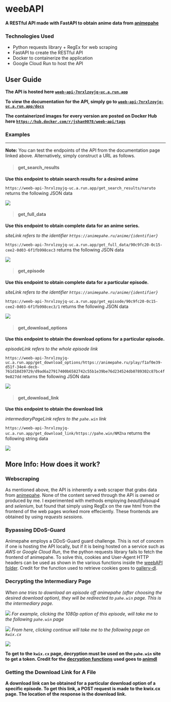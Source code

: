 # weebAPI
**A RESTful API made with FastAPI to obtain anime data from [animepahe](https://animepahe.ru/)**

### Technologies Used
- Python requests library + RegEx for web scraping
- FastAPI to create the RESTful API
- Docker to containerize the application
- Google Cloud Run to host the API

## User Guide
**The API is hosted here [`weeb-api-7nrxlzoyjq-uc.a.run.app`](https://weeb-api-7nrxlzoyjq-uc.a.run.app)**

**To view the documentation for the API, simply go to [`weeb-api-7nrxlzoyjq-uc.a.run.app/docs`](https://weeb-api-7nrxlzoyjq-uc.a.run.app/docs)**

**The containerized images for every version are posted on Docker Hub here [`https://hub.docker.com/r/jshan9078/weeb-api/tags`](https://hub.docker.com/r/jshan9078/weeb-api/tags)**

### Examples
-----
**Note:** You can test the endpoints of the API from the documentation page linked above. Alternatively, simply construct a URL as follows.

> #### get_search_results
**Use this endpoint to obtain search results for a desired anime**

`https://weeb-api-7nrxlzoyjq-uc.a.run.app/get_search_results/naruto` returns the following JSON data

![](https://cdn.discordapp.com/attachments/928022919337103393/1135464972726587402/image.png)

> #### get_full_data
**Use this endpoint to obtain complete data for an anime series.**

*siteLink refers to the identifier `https://animepahe.ru/anime/{identifier}`*

`https://weeb-api-7nrxlzoyjq-uc.a.run.app/get_full_data/90c9fc20-0c15-cee2-0d03-6f1fb998cec3` returns the following JSON data

![](https://cdn.discordapp.com/attachments/928022919337103393/1135465749264216164/image.png)

> #### get_episode
**Use this endpoint to obtain complete data for a particular episode.**

*siteLink refers to the identifier `https://animepahe.ru/anime/{identifier}`*

`https://weeb-api-7nrxlzoyjq-uc.a.run.app/get_episode/90c9fc20-0c15-cee2-0d03-6f1fb998cec3/1` returns the following JSON data

![](https://media.discordapp.net/attachments/928022919337103393/1135472403053563955/image.png?width=1440&height=90)

> #### get_download_options
**Use this endpoint to obtain the download options for a particular episode.**

*episodeLink refers to the whole episode link*

`https://weeb-api-7nrxlzoyjq-uc.a.run.app/get_download_options/https://animepahe.ru/play/f1af0e39-d51f-34e4-decb-761d18d39729/d9ad6a27917400b6582742c55b1e39be76d234524db0789302c87bc4f9e827dd` returns the following JSON data

![](https://cdn.discordapp.com/attachments/928022919337103393/1135473723500134480/image.png)

> #### get_download_link
**Use this endpoint to obtain the download link**

*intermediaryPageLink refers to the `pahe.win` link*

`https://weeb-api-7nrxlzoyjq-uc.a.run.app/get_download_link/https://pahe.win/NMZna` returns the following string data

![](https://cdn.discordapp.com/attachments/928022919337103393/1135474860278165565/image.png)

## More Info: How does it work?

### Webscraping
As mentioned above, the API is inherently a web scraper that grabs data from [animepahe](https://animepahe.ru/). None of the content served through the API is owned or produced by me. I experimented with methods employing *beautifulsoup4* and *selenium*, but found that simply using RegEx on the raw html from the frontend of the web pages worked more effeciently. These frontends are obtained by using *requests sessions*.

### Bypassing DDoS-Guard

Animepahe employs a DDoS-Guard guard challenge. This is not of concern if one is hosting the API locally, but if it is being hosted on a service such as *AWS* or *Google Cloud Run*, the the python requests library fails to fetch the frontend of animepahe. To solve this, cookies and User-Agent HTTP headers can be used as shown in the various functions inside the [weebAPI folder](https://github.com/JonnyACCI/weebAPI/tree/main/weebAPI). Credit for the function used to retrieve cookies goes to [gallery-dl](https://github.com/mikf/gallery-dl).

### Decrypting the Intermediary Page
*When one tries to download an episode off animepahe (after choosing the desired download option), they will be redirected to  `pahe.win` page.*
*This is the intermediary page.*

![](https://cdn.discordapp.com/attachments/928022919337103393/1135459680689332284/image.png)
*For example, clicking the 1080p option of this episode, will take me to the following `pahe.win` page*

![](https://cdn.discordapp.com/attachments/928022919337103393/1135460137201578044/image.png)
*From here, clicking continue will take me to the following page on `kwix.cx`*

![](https://cdn.discordapp.com/attachments/928022919337103393/1135460951630544896/image.png)

**To get to the `kwix.cx` page, decryption must be used on the `pahe.win` site to get a token. Credit for the [decryption functions](https://github.com/JonnyACCI/weebAPI/blob/main/weebAPI/downloadmanager/decrypter.py) used goes to [animdl](https://github.com/justfoolingaround/animdl)**

### Getting the Download Link for A File
**A download link can be obtained for a particular download option of a specific episode. To get this link, a POST request is made to the kwix.cx page. The location of the response is the download link.**
